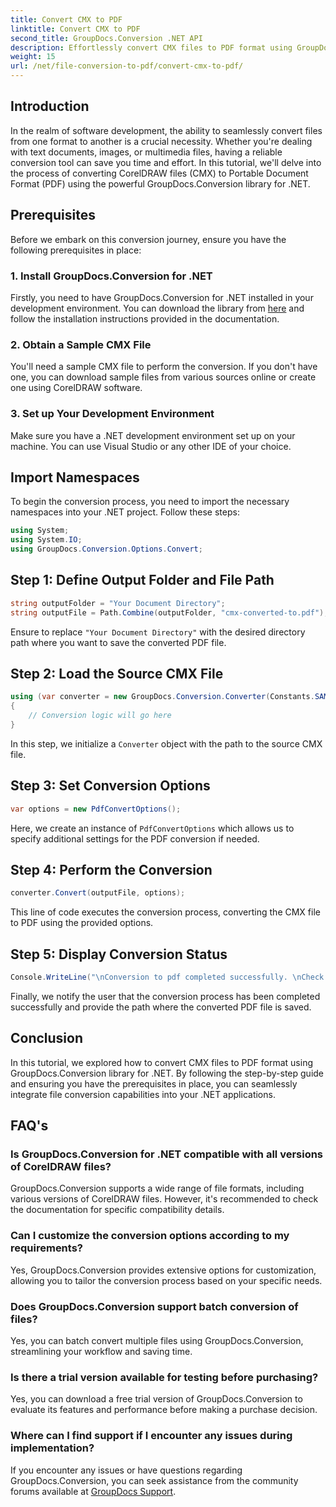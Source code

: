 ```yaml
---
title: Convert CMX to PDF
linktitle: Convert CMX to PDF
second_title: GroupDocs.Conversion .NET API
description: Effortlessly convert CMX files to PDF format using GroupDocs.Conversion for .NET. Seamlessly integrate file conversion capabilities into your .NET applications.
weight: 15
url: /net/file-conversion-to-pdf/convert-cmx-to-pdf/
---
```

## Introduction
In the realm of software development, the ability to seamlessly convert files from one format to another is a crucial necessity. Whether you're dealing with text documents, images, or multimedia files, having a reliable conversion tool can save you time and effort. In this tutorial, we'll delve into the process of converting CorelDRAW files (CMX) to Portable Document Format (PDF) using the powerful GroupDocs.Conversion library for .NET.
## Prerequisites
Before we embark on this conversion journey, ensure you have the following prerequisites in place:
### 1. Install GroupDocs.Conversion for .NET
Firstly, you need to have GroupDocs.Conversion for .NET installed in your development environment. You can download the library from [here](https://releases.groupdocs.com/conversion/net/) and follow the installation instructions provided in the documentation.
### 2. Obtain a Sample CMX File
You'll need a sample CMX file to perform the conversion. If you don't have one, you can download sample files from various sources online or create one using CorelDRAW software.
### 3. Set up Your Development Environment
Make sure you have a .NET development environment set up on your machine. You can use Visual Studio or any other IDE of your choice.

## Import Namespaces
To begin the conversion process, you need to import the necessary namespaces into your .NET project. Follow these steps:

```csharp
using System;
using System.IO;
using GroupDocs.Conversion.Options.Convert;
```
## Step 1: Define Output Folder and File Path
```csharp
string outputFolder = "Your Document Directory";
string outputFile = Path.Combine(outputFolder, "cmx-converted-to.pdf");
```
Ensure to replace `"Your Document Directory"` with the desired directory path where you want to save the converted PDF file.
## Step 2: Load the Source CMX File
```csharp
using (var converter = new GroupDocs.Conversion.Converter(Constants.SAMPLE_CMX))
{
    // Conversion logic will go here
}
```
In this step, we initialize a `Converter` object with the path to the source CMX file.
## Step 3: Set Conversion Options
```csharp
var options = new PdfConvertOptions();
```
Here, we create an instance of `PdfConvertOptions` which allows us to specify additional settings for the PDF conversion if needed.
## Step 4: Perform the Conversion
```csharp
converter.Convert(outputFile, options);
```
This line of code executes the conversion process, converting the CMX file to PDF using the provided options.
## Step 5: Display Conversion Status
```csharp
Console.WriteLine("\nConversion to pdf completed successfully. \nCheck output in {0}", outputFolder);
```
Finally, we notify the user that the conversion process has been completed successfully and provide the path where the converted PDF file is saved.

## Conclusion
In this tutorial, we explored how to convert CMX files to PDF format using GroupDocs.Conversion library for .NET. By following the step-by-step guide and ensuring you have the prerequisites in place, you can seamlessly integrate file conversion capabilities into your .NET applications.
## FAQ's
### Is GroupDocs.Conversion for .NET compatible with all versions of CorelDRAW files?
GroupDocs.Conversion supports a wide range of file formats, including various versions of CorelDRAW files. However, it's recommended to check the documentation for specific compatibility details.
### Can I customize the conversion options according to my requirements?
Yes, GroupDocs.Conversion provides extensive options for customization, allowing you to tailor the conversion process based on your specific needs.
### Does GroupDocs.Conversion support batch conversion of files?
Yes, you can batch convert multiple files using GroupDocs.Conversion, streamlining your workflow and saving time.
### Is there a trial version available for testing before purchasing?
Yes, you can download a free trial version of GroupDocs.Conversion to evaluate its features and performance before making a purchase decision.
### Where can I find support if I encounter any issues during implementation?
If you encounter any issues or have questions regarding GroupDocs.Conversion, you can seek assistance from the community forums available at [GroupDocs Support](https://forum.groupdocs.com/c/conversion/11).
